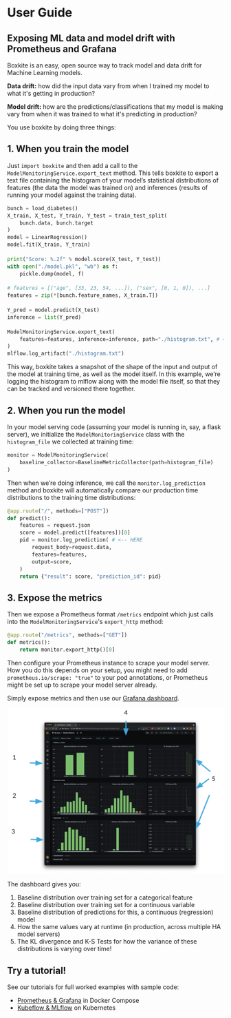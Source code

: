 # User Guide

## Exposing ML data and model drift with Prometheus and Grafana

Boxkite is an easy, open source way to track model and data drift for Machine Learning models.

**Data drift:** how did the input data vary from when I trained my model to what it's getting in production?

**Model drift:** how are the predictions/classifications that my model is making vary from when it was trained to what it's predicting in production?


You use boxkite by doing three things:

## 1. When you train the model

Just `import boxkite` and then add a call to the `ModelMonitoringService.export_text` method. This tells boxkite to export a text file containing the histogram of your model’s statistical distributions of features (the data the model was trained on) and inferences (results of running your model against the training data).

```python
bunch = load_diabetes()
X_train, X_test, Y_train, Y_test = train_test_split(
    bunch.data, bunch.target
)
model = LinearRegression()
model.fit(X_train, Y_train)

print("Score: %.2f" % model.score(X_test, Y_test))
with open("./model.pkl", "wb") as f:
    pickle.dump(model, f)

# features = [("age", [33, 23, 54, ...]), ("sex", [0, 1, 0]), ...]
features = zip(*[bunch.feature_names, X_train.T])

Y_pred = model.predict(X_test)
inference = list(Y_pred)

ModelMonitoringService.export_text(
    features=features, inference=inference, path="./histogram.txt", # <-- HERE
)
mlflow.log_artifact("./histogram.txt")
```

This way, boxkite takes a snapshot of the shape of the input and output of the model at training time, as well as the model itself. In this example, we’re logging the histogram to mlflow along with the model file itself, so that they can be tracked and versioned there together.

## 2. When you run the model

In your model serving code (assuming your model is running in, say, a flask server), we initialize the `ModelMonitoringService` class with the `histogram_file` we collected at training time:

```python
monitor = ModelMonitoringService(
    baseline_collector=BaselineMetricCollector(path=histogram_file)
)
```

Then when we’re doing inference, we call the `monitor.log_prediction` method and boxkite will automatically compare our production time distributions to the training time distributions:


```python
@app.route("/", methods=["POST"])
def predict():
    features = request.json
    score = model.predict([features])[0]
    pid = monitor.log_prediction( # <-- HERE
        request_body=request.data,
        features=features,
        output=score,
    )
    return {"result": score, "prediction_id": pid}

```

## 3. Expose the metrics

Then we expose a Prometheus format `/metrics` endpoint which just calls into the `ModelMonitoringService`'s `export_http` method:

```python
@app.route("/metrics", methods=["GET"])
def metrics():
    return monitor.export_http()[0]

```

Then configure your Prometheus instance to scrape your model server. How you do this depends on your setup, you might need to add `prometheus.io/scrape: "true"` to your pod annotations, or Prometheus might be set up to scrape your model server already.

Simply expose metrics and then use our [Grafana dashboard](https://github.com/boxkite-ml/boxkite/blob/master/examples/grafana-prometheus/metrics/dashboards/model.json).

![boxkite dashboard](images/dashboard.png)

The dashboard gives you:

1. Baseline distribution over training set for a categorical feature
2. Baseline distribution over training set for a continuous variable
3. Baseline distribution of predictions for this, a continuous (regression) model
4. How the same values vary at runtime (in production, across multiple HA model servers)
5. The KL divergence and K-S Tests for how the variance of these distributions is varying over time!

## Try a tutorial!

See our tutorials for full worked examples with sample code:

- [Prometheus & Grafana](tutorials/grafana-prometheus.md) in Docker Compose
- [Kubeflow & MLflow](tutorials/kubeflow-mlflow.md) on Kubernetes
